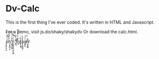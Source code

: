 # Dv-Calc
This is the first thing I've ever coded. It's written in HTML and Javascript.

For a demo, visit js.do/shaky/shakydv
Or download the calc.html.





p̮̤̲̙̩̟͚ͧͮ̇͆ͪͭ̊͢h̩̖̬̱̺̦͕̟̉̃͐͆͑́͑͝'̺̪̹͙͚̩̾̌ͯͬͦ̓̆n̙̫͇̫͎̺̟̯̫̖̝̻̍ͨ͐ͥ͊ͪ̚͘͜͜ͅ ̛̥̘̐ͭ͗f̢̦̠̎͞h̲̖͊ͬͧͯ̇͊ͩ̏̋ṫ̸̫̝̣͚̮̆̋ͥ͘ā̡̧̀̃̒̂͏̼̭̲͖̹̗g̸̝̙̬ͭͩ́͠ņ̸͚͎̻͍̌͋
